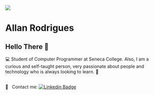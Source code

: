 <img width="auto" src="https://images-na.ssl-images-amazon.com/images/I/31IWKKcC3+L._SX331_BO1,204,203,200_.jpg">


# Allan Rodrigues

## Hello There 👋
:computer: Student of Computer Programmer at Seneca College.
Also, I am a curious and self-taught person, very passionate about people and technology who is always looking to learn. :rocket:

 <br/> :email: &nbsp; Contact me:  [![Linkedin Badge](https://img.shields.io/badge/-AllanRodrigues-blue?style=flat-square&logo=Linkedin&logoColor=white&link=https://www.linkedin.com/in/allanrodriguest/)](https://www.linkedin.com/in/allanrodriguest/) 
